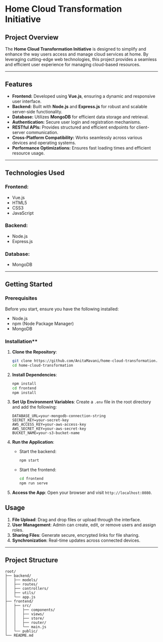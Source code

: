 # Home Cloud Transformation Initiative

## Project Overview
The **Home Cloud Transformation Initiative** is designed to simplify and enhance the way users access and manage cloud services at home. By leveraging cutting-edge web technologies, this project provides a seamless and efficient user experience for managing cloud-based resources.

---

## Features
- **Frontend:** Developed using **Vue.js**, ensuring a dynamic and responsive user interface.
- **Backend:** Built with **Node.js** and **Express.js** for robust and scalable server-side functionality.
- **Database:** Utilizes **MongoDB** for efficient data storage and retrieval.
- **Authentication:** Secure user login and registration mechanisms.
- **RESTful APIs:** Provides structured and efficient endpoints for client-server communication.
- **Cross-Platform Compatibility:** Works seamlessly across various devices and operating systems.
- **Performance Optimizations:** Ensures fast loading times and efficient resource usage.

---

## Technologies Used
### Frontend:
- Vue.js
- HTML5
- CSS3
- JavaScript

### Backend:
- Node.js
- Express.js

### Database:
- MongoDB

---

## Getting Started

### Prerequisites
Before you start, ensure you have the following installed:
- Node.js
- npm (Node Package Manager)
- MongoDB

### Installation**

1. **Clone the Repository**:
   ```bash
   git clone https://github.com/AnitaMavani/home-cloud-transformation.git
   cd home-cloud-transformation
   ```

2. **Install Dependencies**:
   ```bash
   npm install
   cd frontend
   npm install
   ```

3. **Set Up Environment Variables**:
   Create a `.env` file in the root directory and add the following:
   ```env
   DATABASE_URL=your-mongodb-connection-string
   SECRET_KEY=your-secret-key
   AWS_ACCESS_KEY=your-aws-access-key
   AWS_SECRET_KEY=your-aws-secret-key
   BUCKET_NAME=your-s3-bucket-name
   ```

4. **Run the Application**:
   - Start the backend:
     ```bash
     npm start
     ```
   - Start the frontend:
     ```bash
     cd frontend
     npm run serve
     ```

5. **Access the App**:
   Open your browser and visit `http://localhost:8080`.

## **Usage**
1. **File Upload**: Drag and drop files or upload through the interface.
2. **User Management**: Admin can create, edit, or remove users and assign roles.
3. **Sharing Files**: Generate secure, encrypted links for file sharing.
4. **Synchronization**: Real-time updates across connected devices.

---

## **Project Structure**

```
root/
├── backend/
│   ├── models/
│   ├── routes/
│   ├── controllers/
│   ├── utils/
│   └── app.js
├── frontend/
│   ├── src/
│   │   ├── components/
│   │   ├── views/
│   │   ├── store/
│   │   ├── router/
│   │   └── main.js
│   └── public/
└── README.md
```

  
